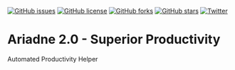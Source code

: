 [![GitHub issues](https://img.shields.io/github/issues/dajoker29/ariadne.svg)](https://github.com/dajoker29/ariadne/issues)
[![GitHub license](https://img.shields.io/badge/license-MIT-blue.svg)](https://raw.githubusercontent.com/dajoker29/ariadne/develop/LICENSE)
[![GitHub forks](https://img.shields.io/github/forks/dajoker29/ariadne.svg)](https://github.com/dajoker29/ariadne/network)
[![GitHub stars](https://img.shields.io/github/stars/dajoker29/ariadne.svg)](https://github.com/dajoker29/ariadne/stargazers)
[![Twitter](https://img.shields.io/twitter/url/https/github.com/dajoker29/ariadne.svg?style=social)](https://twitter.com/intent/tweet?text=Wow:&url=%5Bobject%20Object%5D)

# Ariadne 2.0 - Superior Productivity
Automated Productivity Helper
